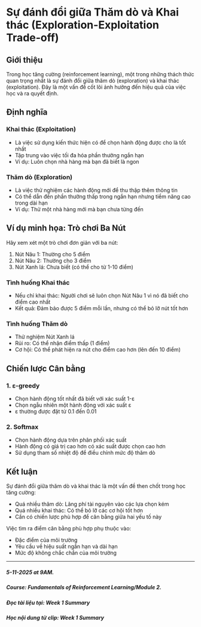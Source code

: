 # Sự đánh đổi giữa Thăm dò và Khai thác (Exploration-Exploitation Trade-off)

## Giới thiệu

Trong học tăng cường (reinforcement learning), một trong những thách thức quan trọng nhất là sự đánh đổi giữa thăm dò (exploration) và khai thác (exploitation). Đây là một vấn đề cốt lõi ảnh hưởng đến hiệu quả của việc học và ra quyết định.

## Định nghĩa

### Khai thác (Exploitation)
- Là việc sử dụng kiến thức hiện có để chọn hành động được cho là tốt nhất
- Tập trung vào việc tối đa hóa phần thưởng ngắn hạn
- Ví dụ: Luôn chọn nhà hàng mà bạn đã biết là ngon

### Thăm dò (Exploration)
- Là việc thử nghiệm các hành động mới để thu thập thêm thông tin
- Có thể dẫn đến phần thưởng thấp trong ngắn hạn nhưng tiềm năng cao trong dài hạn
- Ví dụ: Thử một nhà hàng mới mà bạn chưa từng đến

## Ví dụ minh họa: Trò chơi Ba Nút

Hãy xem xét một trò chơi đơn giản với ba nút:
1. Nút Nâu 1: Thường cho 5 điểm
2. Nút Nâu 2: Thường cho 3 điểm
3. Nút Xanh lá: Chưa biết (có thể cho từ 1-10 điểm)

### Tình huống Khai thác
- Nếu chỉ khai thác: Người chơi sẽ luôn chọn Nút Nâu 1 vì nó đã biết cho điểm cao nhất
- Kết quả: Đảm bảo được 5 điểm mỗi lần, nhưng có thể bỏ lỡ nút tốt hơn

### Tình huống Thăm dò
- Thử nghiệm Nút Xanh lá
- Rủi ro: Có thể nhận điểm thấp (1 điểm)
- Cơ hội: Có thể phát hiện ra nút cho điểm cao hơn (lên đến 10 điểm)

## Chiến lược Cân bằng

### 1. ε-greedy
- Chọn hành động tốt nhất đã biết với xác suất 1-ε
- Chọn ngẫu nhiên một hành động với xác suất ε
- ε thường được đặt từ 0.1 đến 0.01

### 2. Softmax
- Chọn hành động dựa trên phân phối xác suất
- Hành động có giá trị cao hơn có xác suất được chọn cao hơn
- Sử dụng tham số nhiệt độ để điều chỉnh mức độ thăm dò

## Kết luận

Sự đánh đổi giữa thăm dò và khai thác là một vấn đề then chốt trong học tăng cường:
- Quá nhiều thăm dò: Lãng phí tài nguyên vào các lựa chọn kém
- Quá nhiều khai thác: Có thể bỏ lỡ các cơ hội tốt hơn
- Cần có chiến lược phù hợp để cân bằng giữa hai yếu tố này

Việc tìm ra điểm cân bằng phù hợp phụ thuộc vào:
- Đặc điểm của môi trường
- Yêu cầu về hiệu suất ngắn hạn và dài hạn
- Mức độ không chắc chắn của môi trường 

-------------------------------------------
##### 5-11-2025 at 9AM.
##### Course: Fundamentals of Reinforcement Learning/Module 2.
##### Đọc tài liệu tại: Week 1 Summary
##### Học nội dung từ clip: Week 1 Summary